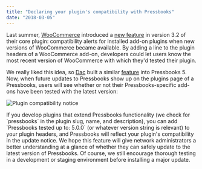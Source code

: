 ```yaml
---
title: "Declaring your plugin's compatibility with Pressbooks"
date: "2018-03-05"
---
```


Last summer, [WooCommerce](https://woocommerce.com) introduced a [new feature](https://woocommerce.wordpress.com/2017/08/28/new-version-check-in-woocommerce-3-2/) in version 3.2 of their core plugin: compatibility alerts for installed add-on plugins when new versions of WooCommerce became available. By adding a line to the plugin headers of a WooCommerce add-on, developers could let users know the most recent version of WooCommerce with which they'd tested their plugin.

We really liked this idea, so [Dac](https://github.com/connerbw) built a similar [feature](https://github.com/pressbooks/pressbooks/pull/1115) into Pressbooks 5. Now, when future updates to Pressbooks show up on the plugins page of a Pressbooks, users will see whether or not their Pressbooks-specific add-ons have been tested with the latest version:

![Plugin compatibility notice](https://pressbooks.org/app/uploads/2018/03/Screen-Shot-2018-03-05-at-10.00.37-AM.png)

If you develop plugins that extend Pressbooks functionality (we check for \`pressbooks\` in the plugin slug, name, and description), you can add \`Pressbooks tested up to: 5.0.0\` (or whatever version string is relevant) to your plugin headers, and Pressbooks will reflect your plugin's compatibility in the update notice. We hope this feature will give network administrators a better understanding at a glance of whether they can safely update to the latest version of Pressbooks. Of course, we still encourage thorough testing in a development or staging environment before installing a major update.
